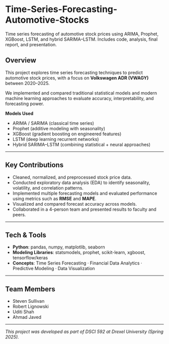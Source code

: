# Time-Series-Forecasting-Automotive-Stocks
Time series forecasting of automotive stock prices using ARIMA, Prophet, XGBoost, LSTM, and hybrid SARIMA–LSTM. Includes code, analysis, final report, and presentation.

## Overview
This project explores time series forecasting techniques to predict automotive stock prices, with a focus on **Volkswagen ADR (VWAGY)** between 2020–2025.

We implemented and compared traditional statistical models and modern machine learning approaches to evaluate accuracy, interpretability, and forecasting power.  

**Models Used**
- ARIMA / SARIMA (classical time series)
- Prophet (additive modeling with seasonality)
- XGBoost (gradient boosting on engineered features)
- LSTM (deep learning recurrent networks)
- Hybrid SARIMA–LSTM (combining statistical + neural approaches)

---

## Key Contributions
- Cleaned, normalized, and preprocessed stock price data.  
- Conducted exploratory data analysis (EDA) to identify seasonality, volatility, and correlation patterns.  
- Implemented multiple forecasting models and evaluated performance using metrics such as **RMSE** and **MAPE**.  
- Visualized and compared forecast accuracy across models.  
- Collaborated in a 4-person team and presented results to faculty and peers.  

---

## Tech & Tools
- **Python**: pandas, numpy, matplotlib, seaborn  
- **Modeling Libraries**: statsmodels, prophet, scikit-learn, xgboost, tensorflow/keras  
- **Concepts**: Time Series Forecasting · Financial Data Analytics · Predictive Modeling · Data Visualization  

---

## Team Members
- Steven Sullivan
- Robert Lignowski
- Uditi Shah
- Ahmad Javed

---

*This project was developed as part of DSCI 592 at Drexel University (Spring 2025).*

